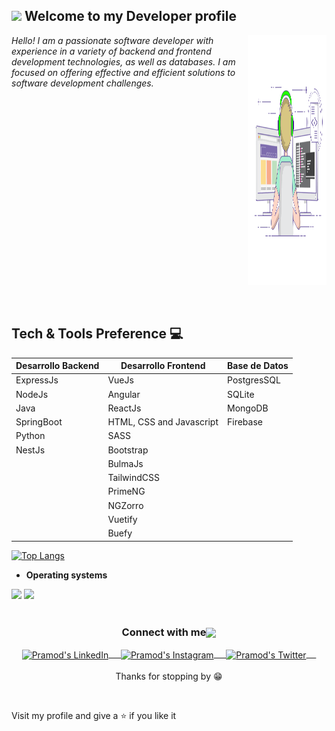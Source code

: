 ## <img src="https://github.com/rajput2107/rajput2107/blob/master/Assets/Hi.gif" width="29px"> Welcome to my Developer profile
<div style="display: flex;">
    <div>
        <em>Hello! I am a passionate software developer with experience in a variety of backend and frontend development technologies, as well as databases. I am focused on offering effective and efficient solutions to software development challenges.</em>
    </div>
    <div>
        <img align="left" height="400px" src="https://github.com/chandan-reddy-k/chandan-reddy-k/raw/master/assets/coding-freak.gif"/>
    </div>
</div>
<br/>
<br/>

## Tech & Tools Preference :computer:

| Desarrollo Backend       | Desarrollo Frontend          | Base de Datos        |
|-------------------------|-----------------------------|------------------------|
| ExpressJs               | VueJs                       | PostgresSQL            |
| NodeJs                  | Angular                     | SQLite                 |
| Java                    | ReactJs                     | MongoDB                |
| SpringBoot              | HTML, CSS and Javascript    | Firebase               |
| Python                  | SASS                        |                        |
| NestJs                  | Bootstrap                   |                        |
|                         | BulmaJs                     |                        |
|                         | TailwindCSS                 |                        |
|                         | PrimeNG                     |                        |
|                         | NGZorro                     |                        |
|                         | Vuetify                     |                        |
|                         | Buefy                       |                        |

[![Top Langs](https://github-readme-stats.vercel.app/api/top-langs/?username=anuraghazra&layout=donut)](https://github.com/anuraghazra/github-readme-stats)

- **Operating systems**

<code><a href="https://www.linux.org/" target="_blank"><img height="50" src="https://www.vectorlogo.zone/logos/linux/linux-ar21.svg"></a></code>
<code><a href="https://reactjs.org/" target="_blank"><img height="50" src="https://seeklogo.com/images/M/microsoft-windows-logo-2D0FCE27A4-seeklogo.com.png"></a></code>
<br/>
<br/>

<div align="center">
  <h3 align="center">Connect with me<img align="center" src="https://github.com/rajput2107/rajput2107/blob/master/Assets/Handshake.gif" height="33px" /></h3> 
</div>
<p align="center">
 <a href="https://www.linkedin.com/" target="blank">
  <img align="center" alt="Pramod's LinkedIn" width="30px" src="https://www.vectorlogo.zone/logos/linkedin/linkedin-icon.svg" /> &nbsp; &nbsp;
 </a>
 <a href="https://www.instagram.com/" target="blank">
  <img align="center" alt="Pramod's Instagram" width="30px" src="https://www.vectorlogo.zone/logos/instagram/instagram-icon.svg" /> &nbsp; &nbsp;
 </a>
 <a href="https://twitter.com/" target="blank">
  <img align="center" alt="Pramod's Twitter" width="30px" src="https://www.vectorlogo.zone/logos/twitter/twitter-official.svg" /> &nbsp; &nbsp;
 </a>
  <br/>
  <br/>
  Thanks for stopping by 😁<br/>
</p>
<br/>
<p>
Visit my profile and give a ⭐️ if you like it</p>
